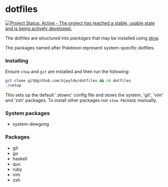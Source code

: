 # dotfiles

[![Project Status: Active - The project has reached a stable, usable state and is being actively developed.](http://www.repostatus.org/badges/1.0.0/active.svg)](http://www.repostatus.org/#active)

The dotfiles are structured into _packages_ that may be installed using
    [stow](http://www.gnu.org/software/stow/ "stow").

The packages named after Pokémon represent system-specific dotfiles.

### Installing

Ensure `stow` and `git` are installed and then run the following:
```bash
git clone git@github.com:hjwylde/dotfiles && cd dotfiles
./setup
```

This sets up the default '.stowrc' config file and stows the system, 'git', 'vim' and 'zsh'
    packages.
To install other packages run `stow PACKAGE` manually.

### System packages

* system-dewgong

### Packages

* git
* go
* haskell
* qux
* ruby
* vim
* zsh
